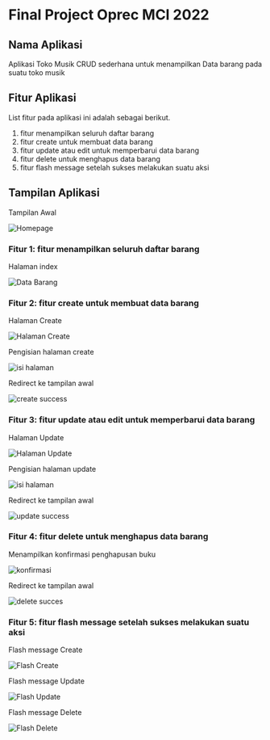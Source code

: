 # Final Project Oprec MCI 2022
  
## Nama Aplikasi
Aplikasi Toko Musik CRUD sederhana untuk menampilkan Data barang pada suatu toko musik

## Fitur Aplikasi
List fitur pada aplikasi ini adalah sebagai berikut.
1. fitur menampilkan seluruh daftar barang
2. fitur create untuk membuat data barang 
3. fitur update atau edit untuk memperbarui data barang
4. fitur delete untuk menghapus data barang
5. fitur flash message setelah sukses melakukan suatu aksi

## Tampilan Aplikasi

Tampilan Awal

![Homepage](/img/Homepage.png)

### Fitur 1: fitur menampilkan seluruh daftar barang

Halaman index

![Data Barang](/img/Fitur1.png)

### Fitur 2: fitur create untuk membuat data barang 

Halaman Create

![Halaman Create](/img/Page2.png)

Pengisian halaman create

![isi halaman](/img/IsiPage2.png)

Redirect ke tampilan awal

![create success](/img/Fitur2Done.png)

### Fitur 3: fitur update atau edit untuk memperbarui data barang
Halaman Update

![Halaman Update](/img/Page3.png)

Pengisian halaman update

![isi halaman](/img/IsiPage3.png)

Redirect ke tampilan awal

![update success](/img/Fitur3Done.png)

### Fitur 4: fitur delete untuk menghapus data barang
Menampilkan konfirmasi penghapusan buku

![konfirmasi](/img/Page4.png)

Redirect ke tampilan awal

![delete succes](/img/Page4Done.png)

### Fitur 5: fitur flash message setelah sukses melakukan suatu aksi

Flash message Create

![Flash Create](/img/Fitur5Create.png)

Flash message Update

![Flash Update](/img/Fitur5Update.png)

Flash message Delete

![Flash Delete](/img/Fitur5Delete.png)